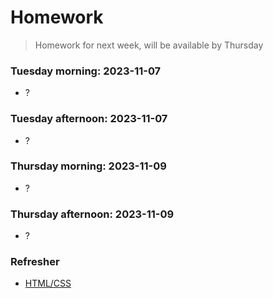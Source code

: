 # Homework

> Homework for next week, will be available by Thursday

### Tuesday morning: 2023-11-07
- ?
<!-- 
- [Learn React 18 – Full Tutorial for Beginners]
  - **From start till 2h 22min**
  - Timeline:
    - 00:00 - Setup
    - 29:43 - Folder Structure
    - 42:08 - First Component
    - 52:35 - Extensions and settings.json
    - 01:05:19 - JSX
    - 01:19:21 - Nest Components
    - 01:25:45 - Booklist
    - 01:36:07 - CSS
    - 01:46:41 - Images
    - 01:54:41 - JSX - CSS
    - 02:01:27 - JSX - Javascript
    - 02:07:54 - Props
    - 02:17:43 - Props - Somewhat Dynamic Setup -->



### Tuesday afternoon: 2023-11-07

- ?


### Thursday morning: 2023-11-09

- ?


### Thursday afternoon: 2023-11-09

- ?

### Refresher

- [HTML/CSS](https://internetingishard.netlify.app/html-and-css/)

<!-- Links -->
[Learn React 18 – Full Tutorial for Beginners]:https://youtu.be/Flbw5BX_AX0?si=Pch8zLMRoSJwQzTQ
